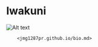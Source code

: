 # Iwakuni
![Alt text](https://media-cdn.tripadvisor.com/media/photo-s/13/c2/06/64/caption.jpg)

        <jmg1287pr.github.io/bio.md>
      
